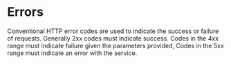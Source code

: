 # Errors
Conventional HTTP error codes are used to indicate the success or failure of requests. Generally 2xx codes must indicate success. Codes in the 4xx range must indicate failure given the parameters provided, Codes in the 5xx range must indicate an error with the service.